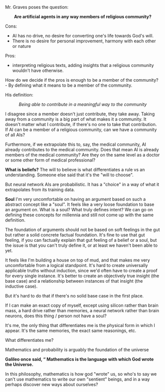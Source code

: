 
Mr. Graves poses the question:

<center><b>
Are artificial agents in any way members of religious community?
</b></center>

Cons:
- AI has no drive, no desire for converting one's life towards God's will.
- There is no desire for personal improvement, harmony with each other or nature

Pros:
- interpreting religious texts, adding insights that a religious community wouldn't have otherwise. 

How do we decide if the pros is enough to be a member of the community? 
	- By defining what it means to be a member of the community.

His definition:
<center><i>Being able to contribute in a meaningful way to the community</i></center>

I disagree since a member doesn't just contribute, they take away. 
Taking away from a community is a big part of what makes it a community. It doesn't matter what I contribute, if there's no one to take that contribution. 
If AI can be a member of a religious community, can we have a community of all AIs?

Furthermore, if we extrapolate this to, say, the medical community, AI already contributes to the medical community. 
Does that mean AI is already members of the medical community? Are they on the same level as a doctor or some other form of medical professional?

**What is beliefs?**
The will to believe is what differentiates a rule vs an understanding. 
Someone else said that it's the "will to choose". 

But neural network AIs are probabilistic. It has a "choice" in a way of what it extrapolates from its training data.


**Soul**
I'm very uncomfortable on having an argument based on such a abstract concept like a "soul".
It feels like a very loose foundation to base an argument on. 
What is a soul? What truly defines intent? 
We can go on defining these concepts for millennia and still not come up with the same definition.

The foundation of arguments should not be based on soft feelings in the gut but rather a solid concrete factual foundation. 
It's fine to use that gut feeling, if you can factually explain that gut feeling of a belief or a soul, but the issue is that you can't truly define it, or at least we haven't been able to yet. 

It feels like I'm building a house on top of mud, and that makes me very uncomfortable from a logical standpoint.
It's hard to create universally applicable truths without induction, since we'd often have to create a proof for every single instance.
It's better to create an objectively true insight (the base case) and a relationship between instances of that insight (the inductive case). 

But it's hard to do that if there's no solid base case in the first place.

If I can make an exact copy of myself, except using silicon rather than brain mass, a hard drive rather than memories, a neural network rather than brain neurons, does this thing / person not have a soul?

It's me, the only thing that differentiates me is the physical form in which I appear. It's the same memories, the exact same reasonings, etc. 

What differentiates me? 

Mathematics and probability is arguably the foundation of the universe

**Galileo once said, “ Mathematics is the language with which God wrote the Universe.**

In this philosophy, mathematics is how god "wrote" us, so who's to say we can't use mathematics to write our own "sentient" beings, and in a way perhaps discover new ways about ourselves?

